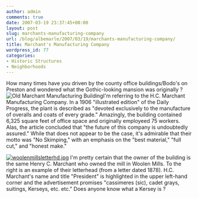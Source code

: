 ```yaml
---
author: admin
comments: true
date: 2007-03-19 23:37:45+00:00
layout: post
slug: marchants-manufacturing-company
url: /blog/albemarle/2007/03/19/marchants-manufacturing-company/
title: Marchant's Manufacturing Company
wordpress_id: 77
categories:
- Historic Structures
- Neighborhoods
---
```


How many times have you driven by the county office buildings/Bodo's on Preston and wondered what the Gothic-looking mansion was originally ? ![Old Marchant Manufacturing Building](http://www.locohistory.org/blog/wp-content/uploads/2007/03/marchantbldg.jpg)I'm referring to the H.C. Marchant Manufacturing Company. In a 1906 "illustrated edition" of the Daily Progress, the plant is described as "devoted exclusively to the manufacture of overalls and coats of every grade." Amazingly, the building contained 6,325 square feet of office space and originally employeed 75 workers. Alas, the article concluded that "the future of this company is undoubtedly assured." While that does not appear to be the case, it's admirable that their motto was "No Skimping," with an emphasis on the "best material," "full cut," and "honest make."

[![woolenmillsletterhd.jpg](http://www.locohistory.org/blog/wp-content/uploads/2007/03/woolenmillsletterhd.jpg)](http://www.locohistory.org/blog/?attachment_id=81)
I'm pretty certain that the owner of the building is the same Henry C. Marchant who owned the mill in Woolen Mills. To the right is an example of their letterhead (from a letter dated 1878). H.C. Marchant's name and title "President" is highlighted in the upper left-hand corner and the advertisement promises "cassimeres (sic), cadet grays, suitings, Kerseys, etc. etc." Does anyone know what a Kersey is ?
